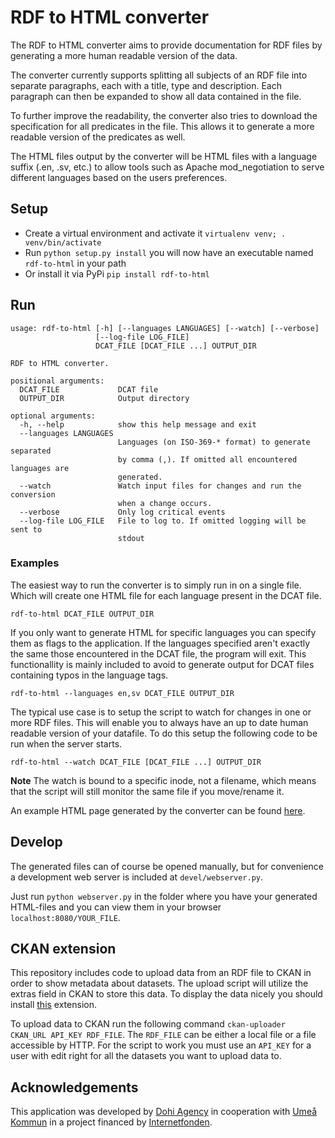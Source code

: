 # RDF to HTML converter

The RDF to HTML converter aims to provide documentation for RDF files by generating
a more human readable version of the data.

The converter currently supports splitting all subjects of an RDF file into separate paragraphs,
each with a title, type and description. Each paragraph can then be expanded to show all data
contained in the file.

To further improve the readability, the converter also tries to download the specification
for all predicates in the file. This allows it to generate a more readable version of the predicates
as well.

The HTML files output by the converter will be HTML files with a language suffix (.en, .sv, etc.)
to allow tools such as Apache mod_negotiation to serve different languages based on the users
preferences.

## Setup
* Create a virtual environment and activate it `virtualenv venv; . venv/bin/activate`
* Run `python setup.py install` you will now have an executable named `rdf-to-html` in your path
* Or install it via PyPi `pip install rdf-to-html`

## Run

    usage: rdf-to-html [-h] [--languages LANGUAGES] [--watch] [--verbose]
                       [--log-file LOG_FILE]
                       DCAT_FILE [DCAT_FILE ...] OUTPUT_DIR

    RDF to HTML converter.

    positional arguments:
      DCAT_FILE             DCAT file
      OUTPUT_DIR            Output directory

    optional arguments:
      -h, --help            show this help message and exit
      --languages LANGUAGES
                            Languages (on ISO-369-* format) to generate separated
                            by comma (,). If omitted all encountered languages are
                            generated.
      --watch               Watch input files for changes and run the conversion
                            when a change occurs.
      --verbose             Only log critical events
      --log-file LOG_FILE   File to log to. If omitted logging will be sent to
                            stdout


### Examples
The easiest way to run the converter is to simply run in on a single file.
Which will create one HTML file for each language present in the DCAT file.

    rdf-to-html DCAT_FILE OUTPUT_DIR

If you only want to generate HTML for specific languages you can specify them as
flags to the application. If the languages specified aren't exactly the same those encountered in the DCAT file, the program will exit.
This functionallity is mainly included to avoid to generate output for DCAT files containing typos in the language tags.

    rdf-to-html --languages en,sv DCAT_FILE OUTPUT_DIR

The typical use case is to setup the script to watch for changes in one or more RDF files.
This will enable you to always have an up to date human readable version of your datafile.
To do this setup the following code to be run when the server starts.

    rdf-to-html --watch DCAT_FILE [DCAT_FILE ...] OUTPUT_DIR

**Note** The watch is bound to a specific inode, not a filename, which means that the script
will still monitor the same file if you move/rename it.

An example HTML page generated by the converter can be found [here](http://opennorth.se/datasets/dcat).

## Develop
The generated files can of course be opened manually, but for convenience
a development web server is included at `devel/webserver.py`.

Just run `python webserver.py` in the folder where you have your
generated HTML-files and you can view them in your browser `localhost:8080/YOUR_FILE`.

## CKAN extension
This repository includes code to upload data from an RDF file to CKAN in order to show metadata about datasets. The upload script will utilize the extras field in CKAN to store this data. To 
display the data nicely you should install [this](https://github.com/openumea/ckanext-rdf-to-html) extension.

To upload data to CKAN run the following command `ckan-uploader CKAN_URL API_KEY RDF_FILE`.
The `RDF_FILE` can be either a local file or a file accessible by HTTP. For the script to work you must use an `API_KEY` for a user with edit right for all the datasets you want to upload data to.

## Acknowledgements

This application was developed by [Dohi Agency](http://dohi.se/agency) in cooperation with
[Umeå Kommun](http://umea.se) in a project financed by
[Internetfonden](https://www.iis.se/vad-vi-gor/internetfonden/).
